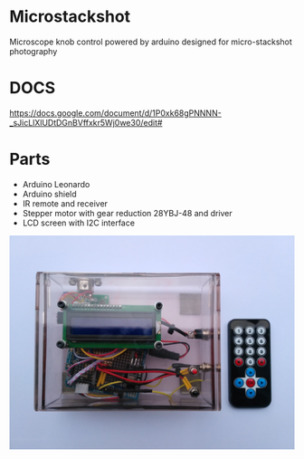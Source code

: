 # Microstackshot
Microscope knob control powered by arduino designed for micro-stackshot photography

# DOCS
https://docs.google.com/document/d/1P0xk68gPNNNN-_sJicLlXlUDtDGnBVffxkr5Wj0we30/edit#

# Parts
 - Arduino Leonardo
 - Arduino shield
 - IR remote and receiver
 - Stepper motor with gear reduction 28YBJ-48 and driver
 - LCD screen with I2C interface
 
![photo](microstackshot_20181026_173840.jpg)
